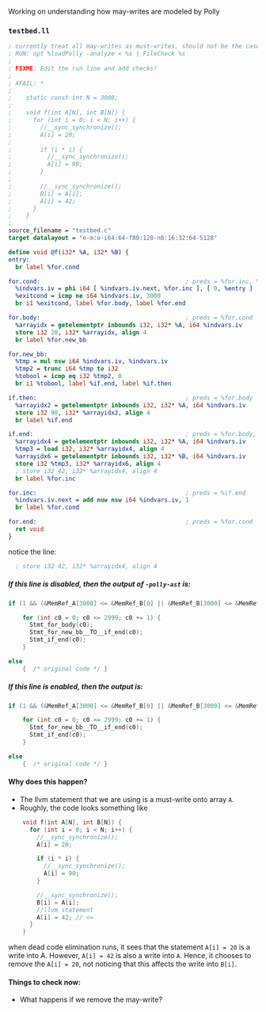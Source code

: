 Working on understanding how may-writes are modeled by Polly

### `testbed.ll`
```ll
; currently treat all may-writes as must-writes, should not be the case
; RUN: opt %loadPolly -analyze < %s | FileCheck %s
;
; FIXME: Edit the run line and add checks!
;
; XFAIL: *
;
;    static const int N = 3000;
;
;    void f(int A[N], int B[N]) {
;      for (int i = 0; i < N; i++) {
;        //__sync_synchronize();
;        A[i] = 20;
;
;        if (i * i) {
;          //__sync_synchronize();
;          A[i] = 90;
;        }
;
;        //__sync_synchronize();
;        B[i] = A[i];
;        A[i] = 42;
;      }
;    }
;
source_filename = "testbed.c"
target datalayout = "e-m:o-i64:64-f80:128-n8:16:32:64-S128"

define void @f(i32* %A, i32* %B) {
entry:
  br label %for.cond

for.cond:                                         ; preds = %for.inc, %entry
  %indvars.iv = phi i64 [ %indvars.iv.next, %for.inc ], [ 0, %entry ]
  %exitcond = icmp ne i64 %indvars.iv, 3000
  br i1 %exitcond, label %for.body, label %for.end

for.body:                                         ; preds = %for.cond
  %arrayidx = getelementptr inbounds i32, i32* %A, i64 %indvars.iv
  store i32 20, i32* %arrayidx, align 4
  br label %for.new_bb

for.new_bb:
  %tmp = mul nsw i64 %indvars.iv, %indvars.iv
  %tmp2 = trunc i64 %tmp to i32
  %tobool = icmp eq i32 %tmp2, 0
  br i1 %tobool, label %if.end, label %if.then

if.then:                                          ; preds = %for.body
  %arrayidx2 = getelementptr inbounds i32, i32* %A, i64 %indvars.iv
  store i32 90, i32* %arrayidx2, align 4
  br label %if.end

if.end:                                           ; preds = %for.body, %if.then
  %arrayidx4 = getelementptr inbounds i32, i32* %A, i64 %indvars.iv
  %tmp3 = load i32, i32* %arrayidx4, align 4
  %arrayidx6 = getelementptr inbounds i32, i32* %B, i64 %indvars.iv
  store i32 %tmp3, i32* %arrayidx6, align 4
  ; store i32 42, i32* %arrayidx4, align 4
  br label %for.inc

for.inc:                                          ; preds = %if.end
  %indvars.iv.next = add nuw nsw i64 %indvars.iv, 1
  br label %for.cond

for.end:                                          ; preds = %for.cond
  ret void
}
```

notice the line:

```ll
  ; store i32 42, i32* %arrayidx4, align 4
```


##### If this line is *disabled*, then the output of `-polly-ast` is:
```cpp
if (1 && (&MemRef_A[3000] <= &MemRef_B[0] || &MemRef_B[3000] <= &MemRef_A[0]))

    for (int c0 = 0; c0 <= 2999; c0 += 1) {
      Stmt_for_body(c0);
      Stmt_for_new_bb__TO__if_end(c0);
      Stmt_if_end(c0);
    }

else
    {  /* original code */ }
```

##### If this line is *enabled*, then the output is:
```cpp
if (1 && (&MemRef_A[3000] <= &MemRef_B[0] || &MemRef_B[3000] <= &MemRef_A[0]))

    for (int c0 = 0; c0 <= 2999; c0 += 1) {
      Stmt_for_new_bb__TO__if_end(c0);
      Stmt_if_end(c0);
    }

else
    {  /* original code */ }
```

#### Why does this happen?

* The llvm statement that we are using is a must-write onto array `A`.
* Roughly, the code looks something like
```cpp
    void f(int A[N], int B[N]) {
      for (int i = 0; i < N; i++) {
        //__sync_synchronize();
        A[i] = 20;

        if (i * i) {
          //__sync_synchronize();
          A[i] = 90;
        }

        //__sync_synchronize();
        B[i] = A[i];
        //llvm statement
        A[i] = 42; // <=
      }
    }

```

when dead code elimination runs, it sees that the statement `A[i] = 20` is a 
write into A. However, `A[i] = 42` is also a write into `A`. Hence, it
chooses to remove the `A[i] = 20`, not noticing that this affects the write
into `B[i]`.


#### Things to check now:
* What happens if we remove the may-write?
